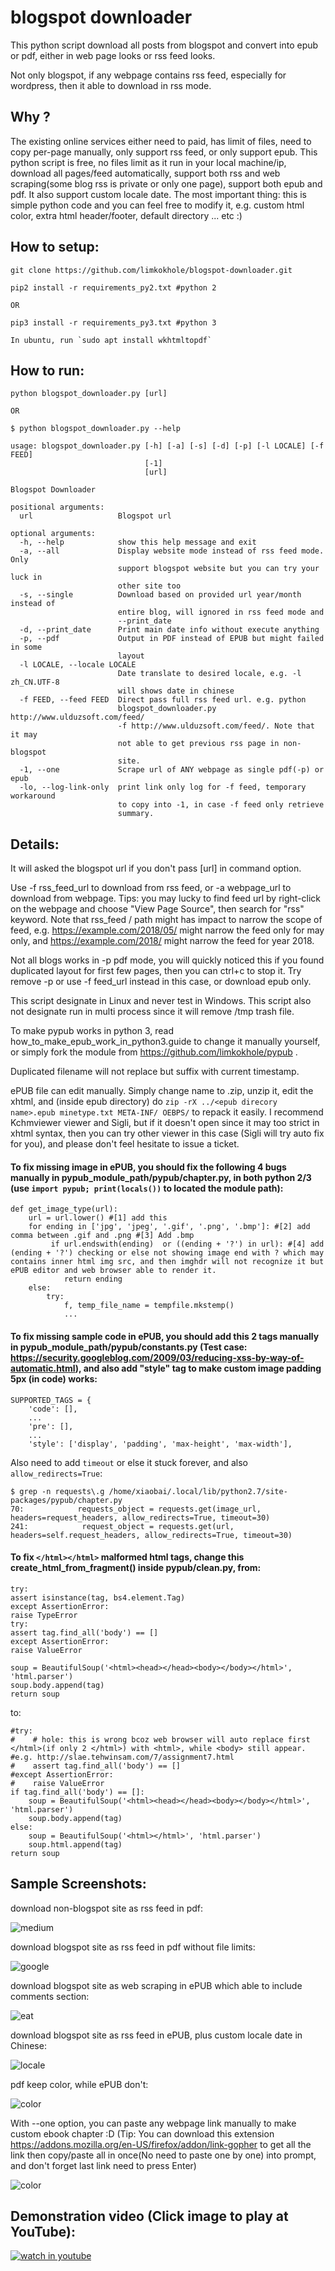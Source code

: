 # blogspot downloader

This python script download all posts from blogspot and convert into epub or pdf, either in web page looks or rss feed looks.

Not only blogspot, if any webpage contains rss feed, especially for wordpress, then it able to download in rss mode.

## Why ?

The existing online services either need to paid, has limit of files, need to copy per-page manually, only support rss feed, or only support epub. This python script is free, no files limit as it run in your local machine/ip, download all pages/feed automatically, support both rss and web scraping(some blog rss is private or only one page), support both epub and pdf. It also support custom locale date. The most important thing: this is simple python code and you can feel free to modify it, e.g. custom html color, extra html header/footer, default directory ... etc :)

## How to setup:
    git clone https://github.com/limkokhole/blogspot-downloader.git

    pip2 install -r requirements_py2.txt #python 2

    OR

    pip3 install -r requirements_py3.txt #python 3

    In ubuntu, run `sudo apt install wkhtmltopdf`

## How to run:

    python blogspot_downloader.py [url]

    OR

    $ python blogspot_downloader.py --help

    usage: blogspot_downloader.py [-h] [-a] [-s] [-d] [-p] [-l LOCALE] [-f FEED]
                                  [-1]
                                  [url]

    Blogspot Downloader

    positional arguments:
      url                   Blogspot url

    optional arguments:
      -h, --help            show this help message and exit
      -a, --all             Display website mode instead of rss feed mode. Only
                            support blogspot website but you can try your luck in
                            other site too
      -s, --single          Download based on provided url year/month instead of
                            entire blog, will ignored in rss feed mode and
                            --print_date
      -d, --print_date      Print main date info without execute anything
      -p, --pdf             Output in PDF instead of EPUB but might failed in some
                            layout
      -l LOCALE, --locale LOCALE
                            Date translate to desired locale, e.g. -l zh_CN.UTF-8
                            will shows date in chinese
      -f FEED, --feed FEED  Direct pass full rss feed url. e.g. python
                            blogspot_downloader.py http://www.ulduzsoft.com/feed/
                            -f http://www.ulduzsoft.com/feed/. Note that it may
                            not able to get previous rss page in non-blogspot
                            site.
      -1, --one             Scrape url of ANY webpage as single pdf(-p) or epub
      -lo, --log-link-only  print link only log for -f feed, temporary workaround
                            to copy into -1, in case -f feed only retrieve
                            summary.

## Details:

It will asked the blogspot url if you don't pass [url] in command option.

Use -f rss_feed_url to download from rss feed, or -a webpage_url to download from webpage. Tips: you may lucky to find feed url by right-click on the webpage and choose "View Page Source", then search for "rss" keyword. Note that rss_feed / path might has impact to narrow the scope of feed, e.g. https://example.com/2018/05/ might narrow the feed only for may only, and https://example.com/2018/ might narrow the feed for year 2018.

Not all blogs works in -p pdf mode, you will quickly noticed this if you found duplicated layout for first few pages, then you can ctrl+c to stop it. Try remove -p or use -f feed_url instead in this case, or download epub only.

This script designate in Linux and never test in Windows. This script also not designate run in multi process since it will remove /tmp trash file.

To make pypub works in python 3, read how_to_make_epub_work_in_python3.guide to change it manually yourself, or simply fork the module from https://github.com/limkokhole/pypub .

Duplicated filename will not replace but suffix with current timestamp.

ePUB file can edit manually. Simply change name to .zip, unzip it, edit the xhtml, and (inside epub directory) do `zip -rX ../<epub direcory name>.epub minetype.txt META-INF/ OEBPS/` to repack it easily.  I recommend Kchmviewer viewer and Sigli, but if it doesn't open since it may too strict in xhtml syntax, then you can try other viewer in this case (Sigli will try auto fix for you), and please don't feel hesitate to issue a ticket.

#### To fix missing image in ePUB, you should fix the following 4 bugs manually in pypub_module_path/pypub/chapter.py, in both python 2/3 (use `import pypub; print(locals())` to located the module path):

    def get_image_type(url):
        url = url.lower() #[1] add this
        for ending in ['jpg', 'jpeg', '.gif', '.png', '.bmp']: #[2] add comma between .gif and .png #[3] Add .bmp
             if url.endswith(ending)  or ((ending + '?') in url): #[4] add (ending + '?') checking or else not showing image end with ? which may contains inner html img src, and then imghdr will not recognize it but ePUB editor and web browser able to render it.
                return ending
        else:
            try:
                f, temp_file_name = tempfile.mkstemp()
                ...

#### To fix missing sample code in ePUB, you should add this 2 tags manually in pypub_module_path/pypub/constants.py (Test case: https://security.googleblog.com/2009/03/reducing-xss-by-way-of-automatic.html), and also add "style" tag to make custom image padding 5px (in code) works:

    SUPPORTED_TAGS = {
        'code': [],
        ...
        'pre': [],
        ...
        'style': ['display', 'padding', 'max-height', 'max-width'],

Also need to add `timeout` or else it stuck forever, and also `allow_redirects=True`:
  
    $ grep -n requests\.g /home/xiaobai/.local/lib/python2.7/site-packages/pypub/chapter.py
    70:            requests_object = requests.get(image_url, headers=request_headers, allow_redirects=True, timeout=30)
    241:            request_object = requests.get(url, headers=self.request_headers, allow_redirects=True, timeout=30)

#### To fix `</html></html>` malformed html tags, change this create_html_from_fragment() inside pypub/clean.py, from:

    try:
	assert isinstance(tag, bs4.element.Tag)
    except AssertionError:
	raise TypeError
    try:
	assert tag.find_all('body') == []
    except AssertionError:
	raise ValueError

    soup = BeautifulSoup('<html><head></head><body></body></html>', 'html.parser')
    soup.body.append(tag)
    return soup

to:

    #try:
    #    # hole: this is wrong bcoz web browser will auto replace first </html>(if only 2 </html>) with <html>, while <body> still appear.
    #e.g. http://slae.tehwinsam.com/7/assignment7.html
    #    assert tag.find_all('body') == []
    #except AssertionError:
    #    raise ValueError
    if tag.find_all('body') == []:
        soup = BeautifulSoup('<html><head></head><body></body></html>', 'html.parser')
        soup.body.append(tag)
    else:
        soup = BeautifulSoup('<html></html>', 'html.parser')
        soup.html.append(tag)
    return soup
 
## Sample Screenshots:

download non-blogspot site as rss feed in pdf:  

![medium](/medium.png?raw=true "download non-blogspot site as rss feed in pdf")  

download blogspot site as rss feed in pdf without file limits:

![google](/google.png?raw=true "download blogspot site as rss feed in pdf without file limits")  

download blogspot site as web scraping in ePUB which able to include comments section:

![eat](/eat.png?raw=true "download blogspot site as web scraping in ePUB")

download blogspot site as rss feed in ePUB, plus custom locale date in Chinese:  

![locale](/locale.png?raw=true "download blogspot site as rss feed in ePUB, plus custom locale")

pdf keep color, while ePUB don't:  

![color](/color.png?raw=true "pdf keep color, while ePUB don't")

With --one option, you can paste any webpage link manually to make custom ebook chapter :D (Tip: You can download this extension https://addons.mozilla.org/en-US/firefox/addon/link-gopher to get all the link then copy/paste all in once(No need to paste one by one) into prompt, and don't forget last link need to press Enter)

![color](/perl.png?raw=true "You can even paste any webpage link to create a nice ePUB ebook :D")

## Demonstration video (Click image to play at YouTube): ##
[![watch in youtube](https://i.ytimg.com/vi/B6QzTmMglEo/hqdefault.jpg)](https://www.youtube.com/watch?v=B6QzTmMglEo "Blogspot_downloader")


